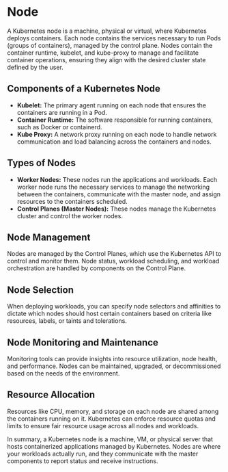 # Node

A Kubernetes node is a machine, physical or virtual, where Kubernetes deploys containers. Each node contains the services necessary to run Pods (groups of containers), managed by the control plane. Nodes contain the container runtime, kubelet, and kube-proxy to manage and facilitate container operations, ensuring they align with the desired cluster state defined by the user.

## Components of a Kubernetes Node

- **Kubelet:** The primary agent running on each node that ensures the containers are running in a Pod.
- **Container Runtime:** The software responsible for running containers, such as Docker or containerd.
- **Kube Proxy:** A network proxy running on each node to handle network communication and load balancing across the containers and nodes.

## Types of Nodes

- **Worker Nodes:** These nodes run the applications and workloads. Each worker node runs the necessary services to manage the networking between the containers, communicate with the master node, and assign resources to the containers scheduled.
- **Control Planes (Master Nodes):** These nodes manage the Kubernetes cluster and control the worker nodes.

## Node Management

Nodes are managed by the Control Planes, which use the Kubernetes API to control and monitor them. Node status, workload scheduling, and workload orchestration are handled by components on the Control Plane.

## Node Selection

When deploying workloads, you can specify node selectors and affinities to dictate which nodes should host certain containers based on criteria like resources, labels, or taints and tolerations.

## Node Monitoring and Maintenance

Monitoring tools can provide insights into resource utilization, node health, and performance. Nodes can be maintained, upgraded, or decommissioned based on the needs of the environment.

## Resource Allocation

Resources like CPU, memory, and storage on each node are shared among the containers running on it. Kubernetes can enforce resource quotas and limits to ensure fair resource usage across all nodes and workloads.

In summary, a Kubernetes node is a machine, VM, or physical server that hosts containerized applications managed by Kubernetes. Nodes are where your workloads actually run, and they communicate with the master components to report status and receive instructions.
